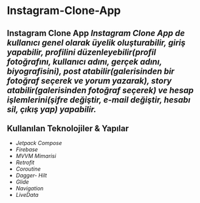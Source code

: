 # Instagram-Clone-App
Instagram Clone App
*Instagram Clone App de kullanıcı genel olarak üyelik oluşturabilir, giriş yapabilir, profilini düzenleyebilir(profil fotoğrafını, kullanıcı adını, gerçek adını, biyografisini), post atabilir(galerisinden bir fotoğraf seçerek ve yorum yazarak), story atabilir(galerisinden fotoğraf seçerek) ve hesap işlemlerini(şifre değiştir, e-mail değiştir, hesabı sil, çıkış yap) yapabilir.*<br/>
<br/>
**Kullanılan Teknolojiler & Yapılar**<br/>
--------------------------------------------------------------------------------------------------------------------------------------------------
- *Jetpack Compose*<br/>
- *Firebase*<br/>
- *MVVM Mimarisi*<br/>
- *Retrofit*<br/>
- *Coroutine*<br/>
- *Dagger- Hilt*<br/>
- *Glide*<br/>
- *Navigation*<br/>
- *LiveData*
